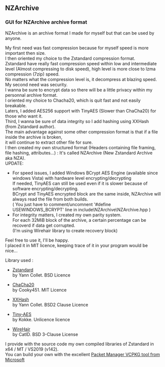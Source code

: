 ## **NZArchive**
### GUI for NZArchive archive format

NZArchive is an archive format I made for myself but that can be used by anyone.  
    
My first need was fast compression because for myself speed is more important then size.  
I then oriented my choice to the Zstandard compression format.  
Zstandard have really fast compression speed within low and intermediate level (Almost compressing to disk speed), high level is more close to lzma compression (7zip) speed.  
No matters what the compression level is, it decompress at blazing speed.  
My second need was security.  
I wanna be sure to encrypt data so there will be a little privacy within my personnal archive format.  
I oriented my choice to Chacha20, which is quit fast and not easily breakable.  
Laters, I added AES256 support with TinyAES (Slower than ChaCha20) for those who want it.  
Third, I wanna be sure of data integrity so I add hashing using XXHash (from Zstandard author).  
The main advantage against some other compression format is that if a file inside the archive is broken,  
it will continue to extract other file for sure.  
I then created my own structured format (Headers containing file framing, file hashing, attributes...) : It's called NZArchive (New Zstandard Archive aka NZA).  
UPDATE:  
  * For speed issues, I added Windows BCrypt AES Engine (available since windows Vista) with hardware level encrypting/decrypting  
    If needed, TinyAES can still be used even if it is slower because of software encrypting/decrypting.  
    BCrypt and TinyAES encrypted block are the same inside, NZArchive will always read the file from both builds.    
    ( You just have to comment/uncomnent '#define USEWINDOWS_BCRYPT' line in include\NZArchive\NZArchive.hpp )  
  * For integrity matters, I created my own parity system.  
    For each 32MiB block of the archive, a certain percentage can be recoverd if data get corrupted.  
    (I'm using Wirehair library to create recovery block)  
  
Feel free to use it, I'll be happy.  
I placed it in MIT licence, keeping trace of it in your program would be nice...  
  
Library used :
  
  * [Zstandard](https://github.com/facebook/zstd)  
    by Yann Collet. BSD Licence  
    
  * [ChaCha20](https://github.com/cooky451/chacha)  
    by Cooky451. MIT Licence  
    
  * [XXHash](https://github.com/Cyan4973/xxHash)  
    by Yann Collet. BSD2 Clause Licence  
    
  * [Tiny-AES](https://github.com/kokke/tiny-AES-c)  
    by Kokke. Unlicence licence  

  * [WireHair](https://github.com/catid/wirehair)  
    by CatID. BSD 3-Clause License 
  
I provide with the source code my own compiled libraries of Zstandard in x64 / MT / VS2019 (v142).  
You can build your own with the excellent [Packet Manager VCPKG tool from Microsoft](https://vcpkg.io/en/index.html)  